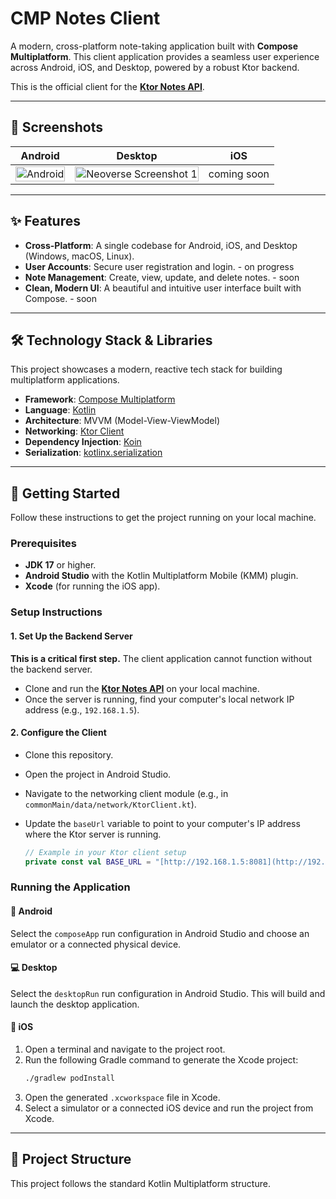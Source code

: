 # CMP Notes Client

A modern, cross-platform note-taking application built with **Compose Multiplatform**. 
This client application provides a seamless user experience across Android, iOS, and 
Desktop, powered by a robust Ktor backend.

This is the official client for the **[Ktor Notes API](https://github.com/laetuz/ktor-notes-api)**.

---

## 📸 Screenshots

|   Android   | Desktop |  iOS  |
|:-----------:|:-------:|:-----:|
| <img src="https://github.com/user-attachments/assets/b1126cda-33eb-4e2f-80a1-ffe7b5fe806d" alt="Android" width=100%/> |  <img src="https://github.com/user-attachments/assets/0901de25-5f2e-4f8c-94d5-404c900db458" alt="Neoverse Screenshot 1" width=100%/>  | coming soon |

---

## ✨ Features

* **Cross-Platform**: A single codebase for Android, iOS, and Desktop (Windows, macOS, Linux).
* **User Accounts**: Secure user registration and login. - on progress
* **Note Management**: Create, view, update, and delete notes. - soon
* **Clean, Modern UI**: A beautiful and intuitive user interface built with Compose. - soon

---

## 🛠️ Technology Stack & Libraries

This project showcases a modern, reactive tech stack for building multiplatform applications.

* **Framework**: [Compose Multiplatform](https://www.jetbrains.com/lp/compose-multiplatform/)
* **Language**: [Kotlin](https://kotlinlang.org/)
* **Architecture**: MVVM (Model-View-ViewModel)
* **Networking**: [Ktor Client](https://ktor.io/docs/client.html)
* **Dependency Injection**: [Koin](https://insert-koin.io/)
* **Serialization**: [kotlinx.serialization](https://github.com/Kotlin/kotlinx.serialization)

---

## 🚀 Getting Started

Follow these instructions to get the project running on your local machine.

### Prerequisites

* **JDK 17** or higher.
* **Android Studio** with the Kotlin Multiplatform Mobile (KMM) plugin.
* **Xcode** (for running the iOS app).

### Setup Instructions

#### 1. Set Up the Backend Server

**This is a critical first step.** The client application cannot function without the backend server.

* Clone and run the **[Ktor Notes API](https://github.com/laetuz/Ktor-Notes-API)** on your local machine.
* Once the server is running, find your computer's local network IP address (e.g., `192.168.1.5`).

#### 2. Configure the Client

* Clone this repository.
* Open the project in Android Studio.
* Navigate to the networking client module (e.g., in `commonMain/data/network/KtorClient.kt`).
* Update the `baseUrl` variable to point to your computer's IP address where the Ktor server is running.

    ```kotlin
    // Example in your Ktor client setup
    private const val BASE_URL = "[http://192.168.1.5:8081](http://192.168.1.5:8081)" // <-- Change this IP
    ```

### Running the Application

#### 📱 Android

Select the `composeApp` run configuration in Android Studio and choose an emulator or a connected physical device.

#### 💻 Desktop

Select the `desktopRun` run configuration in Android Studio. This will build and launch the desktop application.

#### 🍏 iOS

1.  Open a terminal and navigate to the project root.
2.  Run the following Gradle command to generate the Xcode project:
    ```bash
    ./gradlew podInstall
    ```
3.  Open the generated `.xcworkspace` file in Xcode.
4.  Select a simulator or a connected iOS device and run the project from Xcode.

---

## 📂 Project Structure

This project follows the standard Kotlin Multiplatform structure.

